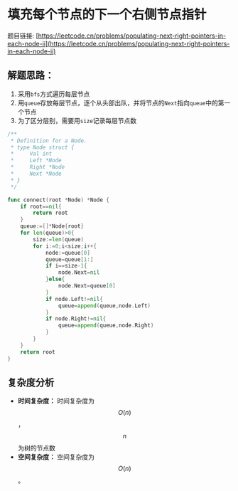 # 填充每个节点的下一个右侧节点指针

题目链接: [https://leetcode.cn/problems/populating-next-right-pointers-in-each-node-ii](https://leetcode.cn/problems/populating-next-right-pointers-in-each-node-ii)

## 解题思路：

1. 采用`bfs`方式遍历每层节点
2. 用`queue`存放每层节点，逐个从头部出队，并将节点的`Next`指向`queue`中的第一个节点
3. 为了区分层别，需要用`size`记录每层节点数

```go
/**
 * Definition for a Node.
 * type Node struct {
 *     Val int
 *     Left *Node
 *     Right *Node
 *     Next *Node
 * }
 */

func connect(root *Node) *Node {
    if root==nil{
        return root
    }
    queue:=[]*Node{root}
    for len(queue)>0{
        size:=len(queue)
        for i:=0;i<size;i++{
            node:=queue[0]
            queue=queue[1:]
            if i==size-1{
                node.Next=nil
            }else{
                node.Next=queue[0]
            }
            if node.Left!=nil{
                queue=append(queue,node.Left)
            }
            if node.Right!=nil{
                queue=append(queue,node.Right)
            }
        }
    }
    return root
}
```

## 复杂度分析

- **时间复杂度：** 时间复杂度为$$O(n)$$，$$n$$为树的节点数
- **空间复杂度：** 空间复杂度为$$O(n)$$。

